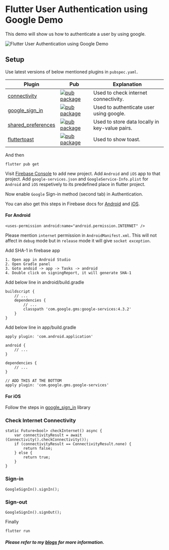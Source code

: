 # Flutter User Authentication using Google Demo

This demo will show us how to authenticate a user by using google.

![Flutter User Authentication using Google Demo](flutter_google_auth.gif)

## Setup

Use latest versions of below mentioned plugins in `pubspec.yaml`.

| Plugin | Pub | Explanation |
|--------|-----|-------------|
| [connectivity](https://github.com/flutter/plugins/tree/master/packages/connectivity/connectivity) | [![pub package](https://img.shields.io/pub/v/connectivity.svg)](https://pub.dev/packages/connectivity) | Used to check internet connectivity. 
| [google_sign_in](https://github.com/flutter/plugins) | [![pub package](https://img.shields.io/pub/v/google_sign_in.svg)](https://pub.dev/packages/google_sign_in) | Used to authenticate user using google.
| [shared_preferences](https://github.com/PonnamKarthik/shared_preferences) | [![pub package](https://img.shields.io/pub/v/shared_preferences.svg)](https://pub.dev/packages/shared_preferences) | Used to store data locally in key-value pairs.
| [fluttertoast](https://github.com/PonnamKarthik/FlutterToast) | [![pub package](https://img.shields.io/pub/v/fluttertoast.svg)](https://pub.dev/packages/fluttertoast) | Used to show toast.

And then

    flutter pub get

Visit [Firebase Console](https://console.firebase.google.com/u/0/?pli=1) to add new project. Add `Android` and `iOS` app to that project. Add `google-services.json` and `GoogleService-Info.plist` for `Android` and `iOS` respetively to its predefined place in flutter project.

Now enable `Google` Sign-in method (second tab) in Authentication. 

You can also get this steps in Firebase docs for [Android](https://firebase.google.com/docs/auth/android/google-signin) and [iOS](https://firebase.google.com/docs/auth/ios/google-signin).

#### For Android

    <uses-permission android:name="android.permission.INTERNET" />

Please mention `internet` permission in `AndroidManifest.xml`. This will not affect in `debug` mode but in `release` mode it will give `socket exception`.

Add SHA-1 in firebase app 

    1. Open app in Android Studio
    2. Open Gradle panel
    3. Goto andoid -> app -> Tasks -> android
    4. Double click on signingReport, it will generate SHA-1

Add below line in android/build.gradle

    buildscript {
        // ...
        dependencies {
            // ...
            classpath 'com.google.gms:google-services:4.3.2'
        }
    }

Add below line in app/build.gradle

    apply plugin: 'com.android.application'

    android {
        // ...
    }

    dependencies {
        // ...
    }

    // ADD THIS AT THE BOTTOM
    apply plugin: 'com.google.gms.google-services'

#### For iOS

Follow the steps in [google_sign_in](https://pub.dev/packages/google_sign_in) library

### Check Internet Connectivity

    static Future<bool> checkInternet() async {
        var connectivityResult = await (Connectivity().checkConnectivity());
        if (connectivityResult == ConnectivityResult.none) {
            return false;
        } else {
            return true;
        }
    }

### Sign-in

    GoogleSignIn().signIn();

### Sign-out

    GoogleSignIn().signOut();

Finally

    flutter run

##### Please refer to my [blogs](https://ankitsolanki.netlify.app/blog.html) for more information.

